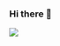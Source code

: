 ### Hi there 👋
<a href="https://github.com/amirdeganfarbunnings">
<img align="center" src="https://github-readme-stats.vercel.app/api?username=amirdeganfarbunnings&show_icons=true&count_private=true&include_all_commits=true" /></a>
<!--
**amirdeganfarbunnings/amirdeganfarbunnings** is a ✨ _special_ ✨ repository because its `README.md` (this file) appears on your GitHub profile.

Here are some ideas to get you started:

- 🔭 I’m currently working on ...
- 🌱 I’m currently learning ...
- 👯 I’m looking to collaborate on ...
- 🤔 I’m looking for help with ...
- 💬 Ask me about ...
- 📫 How to reach me: ...
- 😄 Pronouns: ...
- ⚡ Fun fact: ...
-->
